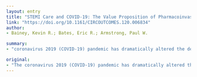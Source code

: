 ```yaml
---
layout: entry
title: "STEMI Care and COVID-19: The Value Proposition of Pharmacoinvasive Therapy"
link: "https://doi.org/10.1161/CIRCOUTCOMES.120.006834"
author:
- Bainey, Kevin R.; Bates, Eric R.; Armstrong, Paul W.

summary:
- "coronavirus 2019 (COVID-19) pandemic has dramatically altered the delivery of reperfusion therapy for patients with ST-elevation myocardial infarction (STEMI). re-evaluate STEMI pathways. Corona virus 2019 has drastically altered the therapy."

original:
- "The coronavirus 2019 (COVID-19) pandemic has dramatically altered the delivery of reperfusion therapy for patients with ST-elevation myocardial infarction (STEMI). At this crucial time, it seems prudent to re-evaluate STEMI reperfusion pathways."
---
```


